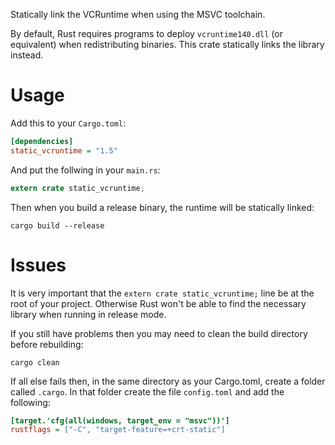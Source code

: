 Statically link the VCRuntime when using the MSVC toolchain.

By default, Rust requires programs to deploy `vcruntime140.dll`
(or equivalent) when redistributing binaries. This crate statically links
the library instead.

# Usage

Add this to your `Cargo.toml`:

```ini
[dependencies]
static_vcruntime = "1.5"
```

And put the follwing in your `main.rs`:

```rust
extern crate static_vcruntime;
```

Then when you build a release binary, the runtime will be statically linked:
```text
cargo build --release
```

# Issues

It is very important that the `extern crate static_vcruntime;` line be at the root of your project. Otherwise Rust won't be able to find the necessary library when running in release mode.

If you still have problems then you may need to clean the build directory before rebuilding:

```text
cargo clean
```

If all else fails then, in the same directory as your Cargo.toml, create a folder called `.cargo`. In that folder create the file `config.toml` and add the following:

```ini
[target.'cfg(all(windows, target_env = "msvc"))']
rustflags = ["-C", "target-feature=+crt-static"]
```
